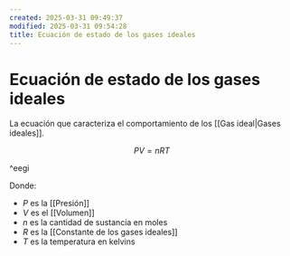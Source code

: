 ```yaml
---
created: 2025-03-31 09:49:37
modified: 2025-03-31 09:54:28
title: Ecuación de estado de los gases ideales
---
```


# Ecuación de estado de los gases ideales

La ecuación que caracteriza el comportamiento de los [[Gas ideal|Gases ideales]].

$$
PV = nRT
$$

^eegi

Donde:

- $P$ es la [[Presión]]
- $V$ es el [[Volumen]]
- $n$ es la cantidad de sustancia en moles
- $R$ es la [[Constante de los gases ideales]]
- $T$ es la temperatura en kelvins
